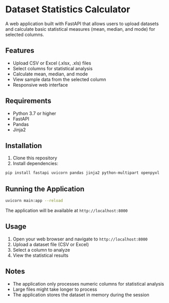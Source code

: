 
# Dataset Statistics Calculator

A web application built with FastAPI that allows users to upload datasets and calculate basic statistical measures (mean, median, and mode) for selected columns.

## Features

- Upload CSV or Excel (.xlsx, .xls) files
- Select columns for statistical analysis
- Calculate mean, median, and mode
- View sample data from the selected column
- Responsive web interface

## Requirements

- Python 3.7 or higher
- FastAPI
- Pandas
- Jinja2

## Installation

1. Clone this repository
2. Install dependencies:

```bash
pip install fastapi uvicorn pandas jinja2 python-multipart openpyxl
```

## Running the Application

```bash
uvicorn main:app --reload
```

The application will be available at `http://localhost:8000`

## Usage

1. Open your web browser and navigate to `http://localhost:8000`
2. Upload a dataset file (CSV or Excel)
3. Select a column to analyze
4. View the statistical results

## Notes

- The application only processes numeric columns for statistical analysis
- Large files might take longer to process
- The application stores the dataset in memory during the session
